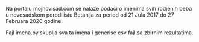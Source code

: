 Na portalu mojnovisad.com se nalaze podaci o imenima svih rodjenih beba u novosadskom porodilistu Betanija za period od 21 Jula 2017 do 27 Februara 2020 godine.

Fajl imena.py skuplja sva ta imena i generise csv fajl sa zbirnim rezultatima.
